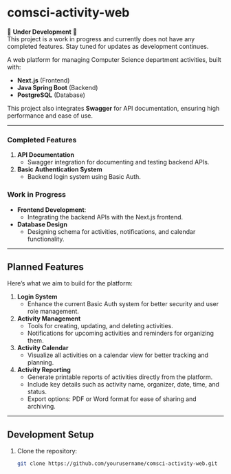 # comsci-activity-web

🚧 **Under Development** 🚧  
This project is a work in progress and currently does not have any completed features. Stay tuned for updates as development continues.

A web platform for managing Computer Science department activities, built with:
- **Next.js** (Frontend)
- **Java Spring Boot** (Backend)
- **PostgreSQL** (Database)

This project also integrates **Swagger** for API documentation, ensuring high performance and ease of use.

---

### Completed Features
1. **API Documentation**  
   - Swagger integration for documenting and testing backend APIs.
2. **Basic Authentication System**  
   - Backend login system using Basic Auth.  

### Work in Progress
- **Frontend Development**:  
   - Integrating the backend APIs with the Next.js frontend.  
- **Database Design**  
   - Designing schema for activities, notifications, and calendar functionality.  

---

## Planned Features

Here’s what we aim to build for the platform:
1. **Login System**  
   - Enhance the current Basic Auth system for better security and user role management.  
2. **Activity Management**  
   - Tools for creating, updating, and deleting activities.  
   - Notifications for upcoming activities and reminders for organizing them.  
3. **Activity Calendar**  
   - Visualize all activities on a calendar view for better tracking and planning.
4. **Activity Reporting**  
   - Generate printable reports of activities directly from the platform.  
   - Include key details such as activity name, organizer, date, time, and status.  
   - Export options: PDF or Word format for ease of sharing and archiving.

---

## Development Setup

1. Clone the repository:  
   ```bash
   git clone https://github.com/yourusername/comsci-activity-web.git
